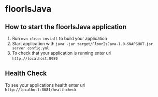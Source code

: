 # floorIsJava

How to start the floorIsJava application
---

1. Run `mvn clean install` to build your application
1. Start application with `java -jar target/FloorIsJava-1.0-SNAPSHOT.jar server config.yml`
1. To check that your application is running enter url `http://localhost:8080`

Health Check
---

To see your applications health enter url `http://localhost:8081/healthcheck`
